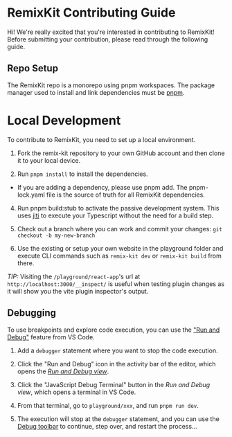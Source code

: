 # RemixKit Contributing Guide

Hi! We're really excited that you're interested in contributing to RemixKit! Before submitting your contribution, please read through the following guide.

## Repo Setup

The RemixKit repo is a monorepo using pnpm workspaces. The package manager used to install and link dependencies must be [pnpm](https://pnpm.io/).

# Local Development

To contribute to RemixKit, you need to set up a local environment.

1. Fork the remix-kit repository to your own GitHub account and then clone it to your local device.

2. Run `pnpm install` to install the dependencies.
- If you are adding a dependency, please use pnpm add. The pnpm-lock.yaml file is the source of truth for all RemixKit dependencies.

4. Run pnpm build:stub to activate the passive development system. This uses [jiti](https://github.com/unjs/jiti) to execute your Typescript without the need for a build step.

5. Check out a branch where you can work and commit your changes:
`git checkout -b my-new-branch`

6. Use the existing or setup your own website in the playground folder and execute CLI commands such as `remix-kit dev` or `remix-kit build` from there.

*TIP:* Visiting the `/playground/react-app`'s url at `http://localhost:3000/__inspect/` is useful when testing plugin changes as it will show you the vite plugin inspector's output.

## Debugging

To use breakpoints and explore code execution, you can use the ["Run and Debug"](https://code.visualstudio.com/docs/editor/debugging) feature from VS Code.

1. Add a `debugger` statement where you want to stop the code execution.

2. Click the "Run and Debug" icon in the activity bar of the editor, which opens the [_Run and Debug view_](https://code.visualstudio.com/docs/editor/debugging#_run-and-debug-view).

3. Click the "JavaScript Debug Terminal" button in the _Run and Debug view_, which opens a terminal in VS Code.

4. From that terminal, go to `playground/xxx`, and run `pnpm run dev`.

5. The execution will stop at the `debugger` statement, and you can use the [Debug toolbar](https://code.visualstudio.com/docs/editor/debugging#_debug-actions) to continue, step over, and restart the process...
